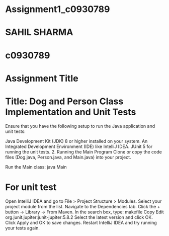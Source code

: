 # Assignment1_c0930789

# SAHIL SHARMA
# c0930789

# Assignment Title
# Title: Dog and Person Class Implementation and Unit Tests


Ensure that you have the following setup to run the Java application and unit tests:

Java Development Kit (JDK) 8 or higher installed on your system.
An Integrated Development Environment (IDE) like IntelliJ IDEA.
JUnit 5 for running the unit tests.
2. Running the Main Program
Clone or copy the code files (Dog.java, Person.java, and Main.java) into your project.

Run the Main class:
java Main


# For unit test
Open IntelliJ IDEA and go to File > Project Structure > Modules.
Select your project module from the list.
Navigate to the Dependencies tab.
Click the + button → Library → From Maven.
In the search box, type:
makefile
Copy
Edit
org.junit.jupiter:junit-jupiter:5.8.2
Select the latest version and click OK.
Click Apply and OK to save changes.
Restart IntelliJ IDEA and try running your tests again.
